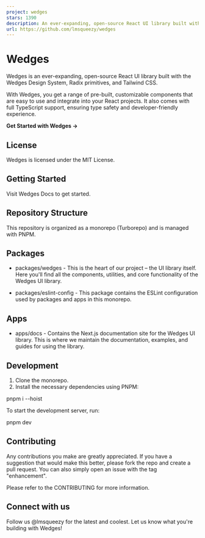 ```yaml
---
project: wedges
stars: 1390
description: An ever-expanding, open-source React UI library built with the Wedges Design System, Radix primitives, and Tailwind CSS.
url: https://github.com/lmsqueezy/wedges
---
```


Wedges
======

Wedges is an ever-expanding, open-source React UI library built with the Wedges Design System, Radix primitives, and Tailwind CSS.

With Wedges, you get a range of pre-built, customizable components that are easy to use and integrate into your React projects. It also comes with full TypeScript support, ensuring type safety and developer-friendly experience.

**Get Started with Wedges →**

License
-------

Wedges is licensed under the MIT License.

Getting Started
---------------

Visit Wedges Docs to get started.

Repository Structure
--------------------

This repository is organized as a monorepo (Turborepo) and is managed with PNPM.

Packages
--------

-   packages/wedges - This is the heart of our project – the UI library itself. Here you'll find all the components, utilities, and core functionality of the Wedges UI library.
    
-   packages/eslint-config - This package contains the ESLint configuration used by packages and apps in this monorepo.
    

Apps
----

-   apps/docs - Contains the Next.js documentation site for the Wedges UI library. This is where we maintain the documentation, examples, and guides for using the library.

Development
-----------

1.  Clone the monorepo.
2.  Install the necessary dependencies using PNPM:

pnpm i --hoist

To start the development server, run:

pnpm dev

Contributing
------------

Any contributions you make are greatly appreciated. If you have a suggestion that would make this better, please fork the repo and create a pull request. You can also simply open an issue with the tag "enhancement".

Please refer to the CONTRIBUTING for more information.

Connect with us
---------------

Follow us @lmsqueezy for the latest and coolest. Let us know what you're building with Wedges!
